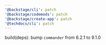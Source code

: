 ```yaml
---
'@backstage/cli': patch
'@backstage/codemods': patch
'@backstage/create-app': patch
'@techdocs/cli': patch
---
```


build(deps): bump `commander` from 6.2.1 to 9.1.0

